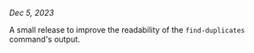 *Dec 5, 2023*

A small release to improve the readability of the `find-duplicates` command's
output.
